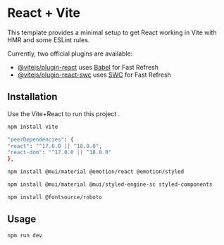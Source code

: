 # React + Vite

This template provides a minimal setup to get React working in Vite with HMR and some ESLint rules.

Currently, two official plugins are available:

- [@vitejs/plugin-react](https://github.com/vitejs/vite-plugin-react/blob/main/packages/plugin-react/README.md) uses [Babel](https://babeljs.io/) for Fast Refresh
- [@vitejs/plugin-react-swc](https://github.com/vitejs/vite-plugin-react-swc) uses [SWC](https://swc.rs/) for Fast Refresh

## Installation

Use the Vite+React to run this project .

```bash
npm install vite
```

```bash
"peerDependencies": {
"react": "^17.0.0 || ^18.0.0",
"react-dom": "^17.0.0 || ^18.0.0"
},
```

```bash
npm install @mui/material @emotion/react @emotion/styled
```

```bash
npm install @mui/material @mui/styled-engine-sc styled-components
```

```bash
npm install @fontsource/roboto
```

## Usage

```bash
npm run dev
```
